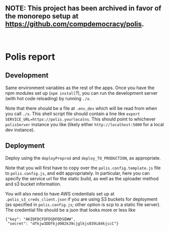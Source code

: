 ## NOTE: This project has been archived in favor of the monorepo setup at https://github.com/compdemocracy/polis.

<br/>


# Polis report

## Development

Same environment variables as the rest of the apps.
Once you have the npm modules set up (`npm install`?), you can run the development server (with hot code reloading) by running `./x`.

Note that there should be a file at `.env_dev` which will be read from when you call `./x`.
This shell script file should contain a line like `export SERVICE_URL=https://polis.yourlocalns`.
This should point to whichever `polisServer` instance you like (likely either `http://localhost:5000` for a local dev instance).

## Deployment

Deploy using the `deployPreprod` and `deploy_TO_PRODUCTION`, as appropriate.

Note that you will first have to copy over the `polis.config.template.js` file to `polis.config.js`, and edit appropriately.
In particular, here you can specify the service url for the static build, as well as the uploader method and s3 bucket information.

You will also need to have AWS credentials set up at `.polis_s3_creds_client.json` if you are using S3 buckets for deployment (as specified in `polis.config.js`; other option is scp to a static file server).
The credential file should be a json that looks more or less like

```
{"key": "AKIDFDCFDFDSDFDDSEWW",
 "secret": "dfkjw3DDfkjd902k39cjglkjs039i84kjccC"}
```

